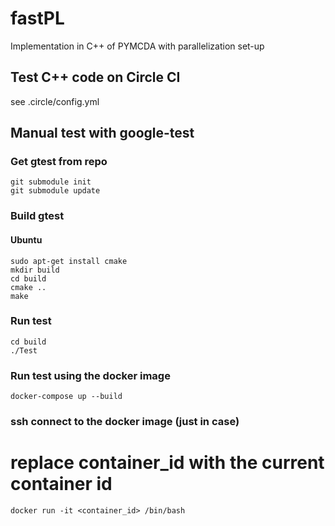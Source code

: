 # fastPL
Implementation in C++ of PYMCDA with parallelization set-up


## Test C++ code on Circle CI

see .circle/config.yml 

## Manual test with google-test

### Get gtest from repo

``` 
git submodule init
git submodule update
``` 

### Build gtest

#### Ubuntu

```
sudo apt-get install cmake
mkdir build
cd build
cmake ..
make
```

### Run test

```
cd build
./Test
```

### Run test using the docker image
```
docker-compose up --build
```

### ssh connect to the docker image (just in case)
# replace container_id with the current container id
```
docker run -it <container_id> /bin/bash 
```
